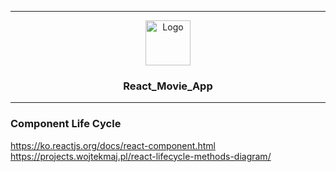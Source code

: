 * * *

<p align="center">
  <a href="https://github.com/reyeon1209/React_Movie_App/">
    <img src="https://user-images.githubusercontent.com/46713032/85989157-1b252280-ba2b-11ea-9313-5976c8e8253b.png" alt="Logo" width="72" height="72">
  </a>
</p>

<h3 align="center">React_Movie_App</h3>  

* * *

### Component Life Cycle
https://ko.reactjs.org/docs/react-component.html  
https://projects.wojtekmaj.pl/react-lifecycle-methods-diagram/  
